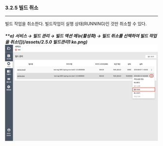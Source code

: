 ### 3.2.5 빌드 취소

---

빌드 작업을 취소한다. 빌드작업이 실행 상태(RUNNING)인 것만 취소할 수 있다.

##### **a\) 서비스 **→** 빌드 관리 **→ 빌드 액션 메뉴\(활성화\) → 빌드 취소를 선택하여 빌드 작업을 취소**![](/assets/2.5.0 빌드관리1 ko.png)![](/assets/KR/2.5.4/3.2.5_2.png)
#####